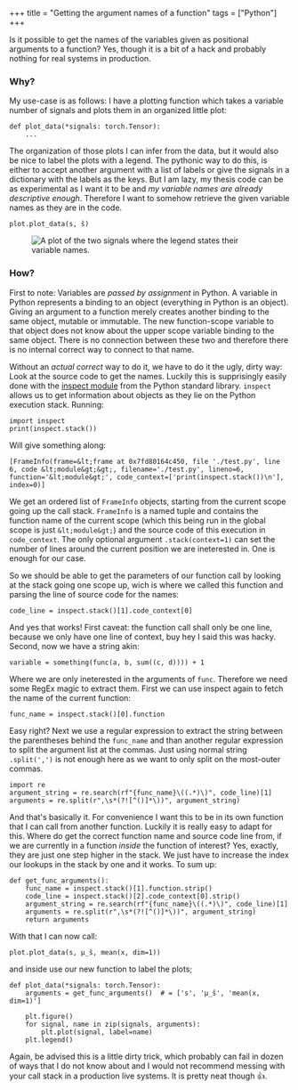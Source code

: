 +++
title = "Getting the argument names of a function"
tags = ["Python"]
+++

Is it possible to get the names of the variables given as positional arguments
to a function? Yes, though it is a bit of a hack and probably nothing for real
systems in production.

### Why?

My use-case is as follows: I have a plotting function which takes a variable
number of signals and plots them in an organized little plot:

```py3
def plot_data(*signals: torch.Tensor):
    ...
```

The organization of those plots I can infer from the data, but it would also be
nice to label the plots with a legend. The pythonic way to do this, is
either to accept another argument with a list of labels or give the signals in a
dictionary with the labels as the keys. But I am lazy, my thesis code can be as
experimental as I want it to be and _my variable names are already
descriptive enough_. Therefore I want to somehow retrieve the given variable
names as they are in the code.

```py3
plot.plot_data(s, ŝ)
```

<figure>
    <img src="/img/label_plot.png" alt="A plot of the two signals where the legend states their variable names.">
</figure>

### How?

First to note: Variables are _passed by assignment_ in Python. A variable
in Python represents a binding to an object (everything in Python is an object).
Giving an argument to a function merely creates another binding to the same
object, mutable or immutable. The new function-scope variable to that object
does not know about the upper scope variable binding to the same object. There
is no connection between these two and therefore there is no internal correct
way to connect to that name.

Without an _actual correct_ way to do it, we have to do it the ugly,
dirty way: Look at the source code to get the names. Luckily this is
supprisingly easily done with the [inspect module](https://docs.python.org/3/library/inspect.html)
from the Python standard library. `inspect` allows us to get
information about objects as they lie on the Python execution stack. Running:

```py3
import inspect
print(inspect.stack())
```

Will give something along:

```
[FrameInfo(frame=&lt;frame at 0x7fd80164c450, file './test.py', line 6, code &lt;module&gt;&gt;, filename='./test.py', lineno=6, function='&lt;module&gt;', code_context=['print(inspect.stack())\n'], index=0)]
```

We get an ordered list of `FrameInfo` objects, starting from the
current scope going up the call stack. `FrameInfo` is a named tuple
and contains the function name of the current scope (which this
being run in the global scope is just `&lt;module&gt;`) and the source
code of this execution in `code_context`. The only optional argument
`.stack(context=1)` can set the number of lines around the current
position we are ineterested in. One is enough for our case.

So we should be able to get the parameters of our function call by looking at
the stack going one scope up, wich is where we called this function and parsing
the line of source code for the names:

```py3
code_line = inspect.stack()[1].code_context[0]
```

And yes that works! First caveat: the function call shall only be one line,
because we only have one line of context, buy hey I said this was hacky. Second,
now we have a string akin:

```
variable = something(func(a, b, sum((c, d)))) + 1
```

Where we are only ineterested in the arguments of `func`. Therefore
we need some RegEx magic to extract them. First we can use inspect again to
fetch the name of the current function:

```py3
func_name = inspect.stack()[0].function
```

Easy right? Next we use a regular expression to extract the string between the
parentheses behind the `func_name` and than another regular
expression to split the argument list at the commas. Just using normal string
`.split(',')` is not enough here as we want to only split on the
most-outer commas.

```py3
import re
argument_string = re.search(rf"{func_name}\((.*)\)", code_line)[1]
arguments = re.split(r",\s*(?![^()]*\))", argument_string)
```

And that's basically it. For convenience I want this to be in its own function
that I can call from another function. Luckily it is really easy to adapt for
this. Where do get the correct function name and source code line from, if we
are currently in a function _inside_ the function of interest? Yes,
exactly, they are just one step higher in the stack. We just have to
increase the index our lookups in the stack by one and it works. To sum up:

```py3
def get_func_arguments():
    func_name = inspect.stack()[1].function.strip()
    code_line = inspect.stack()[2].code_context[0].strip()
    argument_string = re.search(rf"{func_name}\((.*)\)", code_line)[1]
    arguments = re.split(r",\s*(?![^()]*\))", argument_string)
    return arguments
```

With that I can now call:

```py3
plot.plot_data(s, μ_ŝ, mean(x, dim=1))
```

and inside use our new function to label the plots;

```py3
def plot_data(*signals: torch.Tensor):
    arguments = get_func_arguments()  # = ['s', 'μ_ŝ', 'mean(x, dim=1)']

    plt.figure()
    for signal, name in zip(signals, arguments):
        plt.plot(signal, label=name)
    plt.legend()
```

Again, be advised this is a little dirty trick, which probably can fail in dozen
of ways that I do not know about and I would not recommend messing with your
call stack in a production live systems. It is pretty neat though 👍.
